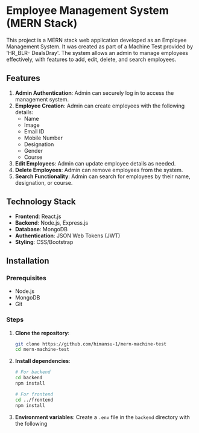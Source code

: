 # Employee Management System (MERN Stack)

This project is a MERN stack web application developed as an Employee Management System. It was created as part of a Machine Test provided by 'HR_BLR- DealsDray'. The system allows an admin to manage employees effectively, with features to add, edit, delete, and search employees.

## Features

1. **Admin Authentication**: Admin can securely log in to access the management system.
2. **Employee Creation**: Admin can create employees with the following details:
   - Name
   - Image
   - Email ID
   - Mobile Number
   - Designation
   - Gender
   - Course
3. **Edit Employees**: Admin can update employee details as needed.
4. **Delete Employees**: Admin can remove employees from the system.
5. **Search Functionality**: Admin can search for employees by their name, designation, or course.

## Technology Stack

- **Frontend**: React.js
- **Backend**: Node.js, Express.js
- **Database**: MongoDB
- **Authentication**: JSON Web Tokens (JWT)
- **Styling**: CSS/Bootstrap

## Installation

### Prerequisites

- Node.js
- MongoDB
- Git

### Steps

1. **Clone the repository**:
    ```sh
    git clone https://github.com/himansu-1/mern-machine-test
    cd mern-machine-test
    ```

2. **Install dependencies**:
    ```sh
    # For backend
    cd backend
    npm install

    # For frontend
    cd ../frontend
    npm install
    ```

3. **Environment variables**:
    Create a `.env` file in the `backend` directory with the following 
